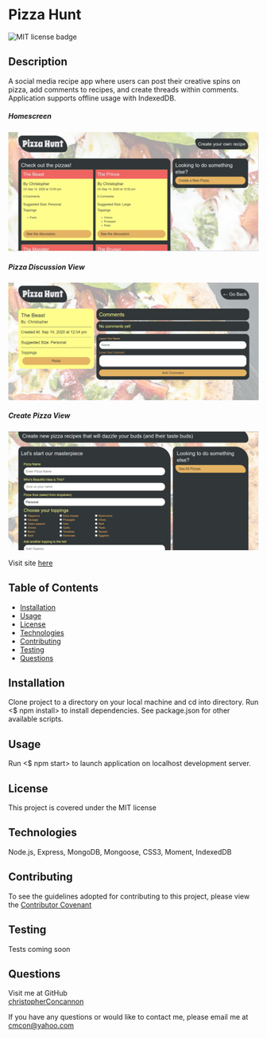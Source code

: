 # Pizza Hunt

![MIT license badge](https://img.shields.io/badge/license-MIT-green)

## Description
A social media recipe app where users can post their creative spins on pizza, add comments to recipes, and create threads within comments.  Application supports offline usage with IndexedDB.

##### Homescreen
![Homescreen Screenshot](./assets/images/screenshot.png)
##### Pizza Discussion View
![Pizza Discussion View Screenshot](./assets/images/screenshot2.png)
##### Create Pizza View
![Create Pizza View Screenshot](./assets/images/screenshot3.png)

Visit site [here](https://pizza-hunt-xo.herokuapp.com/)

## Table of Contents
  * [Installation](#installation)
  * [Usage](#usage)
  * [License](#license)
  * [Technologies](#technologies)
  * [Contributing](#contributing)
  * [Testing](#testing)
  * [Questions](#questions)
  
## Installation
Clone project to a directory on your local machine and cd into directory.  Run <$ npm install> to install dependencies.  See package.json for other available scripts.

## Usage
Run <$ npm start> to launch application on localhost development server.  

## License 
This project is covered under the MIT license 

## Technologies 
Node.js, Express, MongoDB, Mongoose, CSS3, Moment, IndexedDB

## Contributing
To see the guidelines adopted for contributing to this project, please view the [Contributor Covenant](https://www.contributor-covenant.org/version/2/0/code_of_conduct/code_of_conduct.txt)

## Testing
Tests coming soon

## Questions
Visit me at GitHub  
[christopherConcannon](https://github.com/christopherConcannon)
  
If you have any questions or would like to contact me, please email me at  
[cmcon@yahoo.com](mailto:cmcon@yahoo.com)
